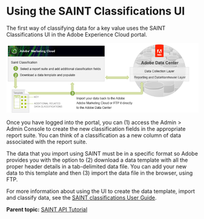 # Using the SAINT Classifications UI

 

The first way of classifying data for a key value uses the SAINT Classifications UI in the Adobe Experience Cloud portal.

![](graphics/get-started-saint-api-figure-3.png)

Once you have logged into the portal, you can \(1\) access the Admin \> Admin Console to create the new classification fields in the appropriate report suite. You can think of a classification as a new column of data associated with the report suite.

The data that you import using SAINT must be in a specific format so Adobe provides you with the option to \(2\) download a data template with all the proper header details in a tab-delimited data file. You can add your new data to this template and then \(3\) import the data file in the browser, using FTP.

For more information about using the UI to create the data template, import and classify data, see the [SAINT classifications User Guide](http://microsite.omniture.com/t2/help/en_US/sc/saint/oms_sc_saint.pdf).

**Parent topic:** [SAINT API Tutorial](c_SAINT_API_Overview.md)

